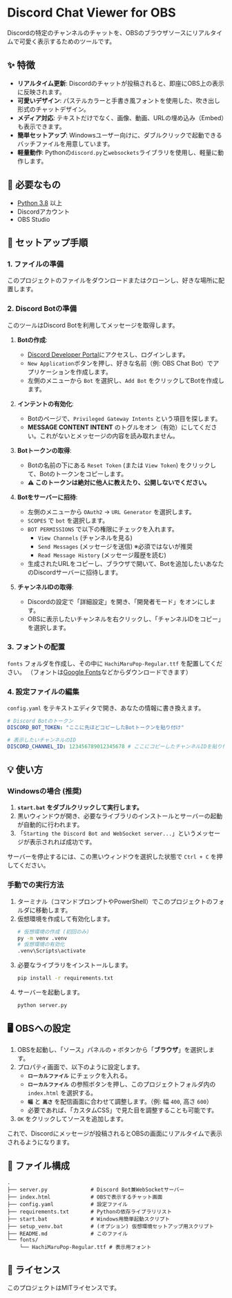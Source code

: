 # Discord Chat Viewer for OBS

Discordの特定のチャンネルのチャットを、OBSのブラウザソースにリアルタイムで可愛く表示するためのツールです。

## ✨ 特徴

-   **リアルタイム更新**: Discordのチャットが投稿されると、即座にOBS上の表示に反映されます。
-   **可愛いデザイン**: パステルカラーと手書き風フォントを使用した、吹き出し形式のチャットデザイン。
-   **メディア対応**: テキストだけでなく、画像、動画、URLの埋め込み（Embed）も表示できます。
-   **簡単セットアップ**: Windowsユーザー向けに、ダブルクリックで起動できるバッチファイルを用意しています。
-   **軽量動作**: Pythonの`discord.py`と`websockets`ライブラリを使用し、軽量に動作します。

## 🔧 必要なもの

-   [Python 3.8](https://www.python.org/downloads/) 以上
-   Discordアカウント
-   OBS Studio

## 🚀 セットアップ手順

### 1. ファイルの準備

このプロジェクトのファイルをダウンロードまたはクローンし、好きな場所に配置します。

### 2. Discord Botの準備

このツールはDiscord Botを利用してメッセージを取得します。

1.  **Botの作成**:
    -   [Discord Developer Portal](https://discord.com/developers/applications)にアクセスし、ログインします。
    -   `New Application`ボタンを押し、好きな名前（例: OBS Chat Bot）でアプリケーションを作成します。
    -   左側のメニューから `Bot` を選択し、`Add Bot` をクリックしてBotを作成します。

2.  **インテントの有効化**:
    -   Botのページで、`Privileged Gateway Intents` という項目を探します。
    -   **MESSAGE CONTENT INTENT** のトグルをオン（有効）にしてください。これがないとメッセージの内容を読み取れません。

3.  **Botトークンの取得**:
    -   Botの名前の下にある `Reset Token` (または `View Token`) をクリックして、Botのトークンをコピーします。
    -   **⚠️ このトークンは絶対に他人に教えたり、公開しないでください。**

4.  **Botをサーバーに招待**:
    -   左側のメニューから `OAuth2` -> `URL Generator` を選択します。
    -   `SCOPES` で `bot` を選択します。
    -   `BOT PERMISSIONS` で以下の権限にチェックを入れます。
        -   `View Channels` (チャンネルを見る)
        -   `Send Messages` (メッセージを送信) ※必須ではないが推奨
        -   `Read Message History` (メッセージ履歴を読む)
    -   生成されたURLをコピーし、ブラウザで開いて、Botを追加したいあなたのDiscordサーバーに招待します。

5.  **チャンネルIDの取得**:
    -   Discordの設定で「詳細設定」を開き、「開発者モード」をオンにします。
    -   OBSに表示したいチャンネルを右クリックし、「チャンネルIDをコピー」を選択します。

### 3. フォントの配置

`fonts` フォルダを作成し、その中に `HachiMaruPop-Regular.ttf` を配置してください。
（フォントは[Google Fonts](https://fonts.google.com/specimen/Hachi+Maru+Pop)などからダウンロードできます）

### 4. 設定ファイルの編集

`config.yaml` をテキストエディタで開き、あなたの情報に書き換えます。

```yaml
# Discord Botのトークン
DISCORD_BOT_TOKEN: "ここに先ほどコピーしたBotトークンを貼り付け"

# 表示したいチャンネルのID
DISCORD_CHANNEL_ID: 123456789012345678 # ここにコピーしたチャンネルIDを貼り付け
```

## 💡 使い方

### Windowsの場合 (推奨)

1.  **`start.bat` をダブルクリックして実行します。**
2.  黒いウィンドウが開き、必要なライブラリのインストールとサーバーの起動が自動的に行われます。
3.  「`Starting the Discord Bot and WebSocket server...`」というメッセージが表示されれば成功です。

サーバーを停止するには、この黒いウィンドウを選択した状態で `Ctrl + C` を押してください。

### 手動での実行方法

1.  ターミナル（コマンドプロンプトやPowerShell）でこのプロジェクトのフォルダに移動します。
2.  仮想環境を作成して有効化します。
    ```bash
    # 仮想環境の作成 (初回のみ)
    py -m venv .venv
    # 仮想環境の有効化
    .venv\Scripts\activate
    ```
3.  必要なライブラリをインストールします。
    ```bash
    pip install -r requirements.txt
    ```
4.  サーバーを起動します。
    ```bash
    python server.py
    ```

## 🖥️ OBSへの設定

1.  OBSを起動し、「ソース」パネルの `+` ボタンから「**ブラウザ**」を選択します。
2.  プロパティ画面で、以下のように設定します。
    -   **`ローカルファイル`** にチェックを入れる。
    -   **`ローカルファイル`** の参照ボタンを押し、このプロジェクトフォルダ内の `index.html` を選択する。
    -   **`幅`** と **`高さ`** を配信画面に合わせて調整します。（例: 幅 `400`, 高さ `600`）
    -   必要であれば、「カスタムCSS」で見た目を調整することも可能です。
3.  `OK` をクリックしてソースを追加します。

これで、Discordにメッセージが投稿されるとOBSの画面にリアルタイムで表示されるようになります。

## 📂 ファイル構成

```
.
├── server.py              # Discord Bot兼WebSocketサーバー
├── index.html             # OBSで表示するチャット画面
├── config.yaml            # 設定ファイル
├── requirements.txt       # Pythonの依存ライブラリリスト
├── start.bat              # Windows用簡単起動スクリプト
├── setup_venv.bat         # (オプション) 仮想環境セットアップ用スクリプト
├── README.md              # このファイル
└── fonts/
    └── HachiMaruPop-Regular.ttf # 表示用フォント
```

## 📄 ライセンス

このプロジェクトはMITライセンスです。